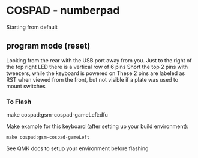 COSPAD - numberpad
===

Starting from default


## program mode (reset)

   Looking from the rear with the USB port away from you.
   Just to the right of the top right LED there is a vertical row of 6 pins
   Short the top 2 pins with tweezers, while the keyboard is powered on
   These 2 pins are labeled as RST when viewed from the front, but not visible if a plate was used to mount switches

### To Flash
   make cospad:gsm-cospad-gameLeft:dfu



Make example for this keyboard (after setting up your build environment):

    make cospad:gsm-cospad-gameLeft

See QMK docs to setup your environment before flashing
